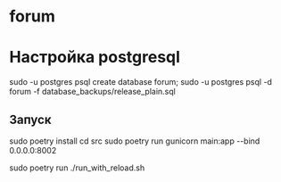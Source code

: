 # forum

# Настройка postgresql

sudo -u postgres psql
create database forum;
sudo -u postgres psql -d forum -f database_backups/release_plain.sql

## Запуск

sudo poetry install
cd src
sudo poetry run gunicorn main:app --bind 0.0.0.0:8002

sudo poetry run ./run_with_reload.sh